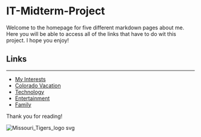 # IT-Midterm-Project

Welcome to the homepage for five different markdown pages about me. Here you will be able to access all of the links that have to do wit this project. I hope you enjoy!

## Links
---
* [My Interests](markdown_one.md)
* [Colorado Vacation](markdown_two.md)
* [Technology](markdown_three.md)
* [Entertainment](markdown_four.md)
* [Family](markdown_five.md)

Thank you for reading!

![Missouri_Tigers_logo svg](https://user-images.githubusercontent.com/116123387/197315958-98b9ac74-52c4-4b7e-a4b6-a70237993916.png)
